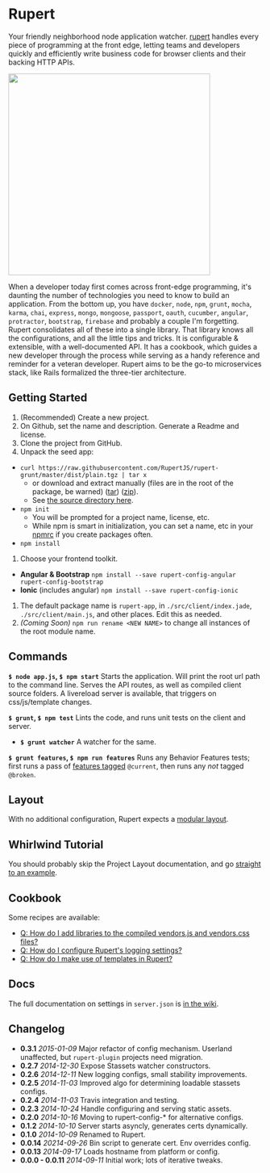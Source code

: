 # Rupert


Your friendly neighborhood node application watcher. [rupert](#) handles every piece of programming at the front edge, letting teams and developers quickly and efficiently write business code for browser clients and their backing HTTP APIs.

<img src="https://cdn.rawgit.com/DavidSouther/rupert/master/src/assets/logos/Rupert.svg" type="image/svg+xml" width="400px" />

When a developer today first comes across front-edge programming, it's daunting the number of technologies you need to know to build an application. From the bottom up, you have `docker`, `node`, `npm`, `grunt`, `mocha`, `karma`, `chai`, `express`, `mongo`, `mongoose`, `passport`, `oauth`, `cucumber`, `angular`, `protractor`, `bootstrap`, `firebase` and probably a couple I'm forgetting.  Rupert consolidates all of these into a single library. That library knows all the configurations, and all the little tips and tricks. It is configurable & extensible, with a well-documented API. It has a cookbook, which guides a new developer through the process while serving as a handy reference and reminder for a veteran developer. Rupert aims to be the go-to microservices stack, like Rails formalized the three-tier architecture.

## Getting Started

1. (Recommended) Create a new project.
  1. On Github, set the name and description. Generate a Readme and license.
  1. Clone the project from GitHub.
1. Unpack the seed app:
  * `curl https://raw.githubusercontent.com/RupertJS/rupert-grunt/master/dist/plain.tgz | tar x`
    * or download and extract manually (files are in the root of the package, be warned) ([tar](https://raw.githubusercontent.com/RupertJS/rupert-grunt/master/dist/plain.tgz)) ([zip](https://raw.githubusercontent.com/RupertJS/rupert-grunt/master/dist/plain.zip)).
    * See [the source directory here][plain_folder].
  * `npm init`
    * You will be prompted for a project name, license, etc.
    * While npm is smart in initialization, you can set a name, etc in your [npmrc][npmrc] if you create packages often.
  * `npm install`
1. Choose your frontend toolkit.
  * **Angular & Bootstrap** `npm install --save rupert-config-angular rupert-config-bootstrap`
  * **Ionic** (includes angular) `npm install --save rupert-config-ionic`
  1. The default package name is `rupert-app`, in `./src/client/index.jade`, `./src/client/main.js`, and other places. Edit this as needed.
  1. *(Coming Soon)* `npm run rename <NEW NAME>` to change all instances of the root module name.

[plain_folder]: https://github.com/DavidSouther/rupert-grunt/tree/master/plain
[npmrc]: https://www.npmjs.org/doc/misc/npm-config.html#config-settings

## Commands

**`$ node app.js`, `$ npm start`** Starts the application. Will print the root url path to the command line. Serves the API routes, as well as compiled client source folders. A livereload server is available, that triggers on css/js/template changes.

**`$ grunt`, `$ npm test`** Lints the code, and runs unit tests on the client and server.

* **`$ grunt watcher`** A watcher for the same.

**`$ grunt features`, `$ npm run features`** Runs any Behavior Features tests; first runs a pass of [features tagged][tagging] `@current`, then runs any *not* tagged `@broken`.

[tagging]: https://github.com/cucumber/cucumber/wiki/Tags

## Layout

With no additional configuration, Rupert expects a [modular layout](https://github.com/RupertJS/rupert/wiki/Project-Layout).

## Whirlwind Tutorial

You should probably skip the Project Layout documentation, and go [straight to an example](https://github.com/RupertJS/rupert/wiki/Whirlwind-Tutorial).

## Cookbook

Some recipes are available:

* [Q: How do I add libraries to the compiled vendors.js and vendors.css files?](https://github.com/RupertJS/rupert/wiki/Cookbook:-Add-Vendor-Libraries)
* [Q: How do I configure Rupert's logging settings?](https://github.com/RupertJS/rupert/wiki/Cookbook:-Configure-Logging)
* [Q: How do I make use of templates in Rupert?](https://github.com/RupertJS/rupert/wiki/Cookbook:-Using-Templates)

## Docs

The full documentation on settings in `server.json` is [in the wiki](https://github.com/RupertJS/rupert/wiki/Config-API).

## Changelog

* **0.3.1** *2015-01-09* Major refactor of config mechanism. Userland unaffected, but `rupert-plugin` projects need migration.
* **0.2.7** *2014-12-30* Expose Stassets watcher constructors.
* **0.2.6** *2014-12-11* New logging configs, small stability improvements.
* **0.2.5** *2014-11-03* Improved algo for determining loadable stassets configs.
* **0.2.4** *2014-11-03* Travis integration and testing.
* **0.2.3** *2014-10-24* Handle configuring and serving static assets.
* **0.2.0** *2014-10-16* Moving to rupert-config-* for alternative configs.
* **0.1.2** *2014-10-10* Server starts asyncly, generates certs dynamically.
* **0.1.0** *2014-10-09* Renamed to Rupert.
* **0.0.14** *20214-09-26* Bin script to generate cert. Env overrides config.
* **0.0.13** *2014-09-17* Loads hostname from platform or config.
* **0.0.0 - 0.0.11** *2014-09-11* Initial work; lots of iterative tweaks.

[ng]: https://angularjs.org/
[stas]: https://github.com/DavidSouther/stassets
[moment]: http://momentjs.com/
